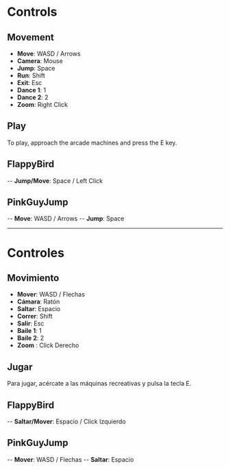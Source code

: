 # Controls

## Movement

- **Move**: WASD / Arrows
- **Camera**: Mouse
- **Jump**: Space
- **Run**: Shift
- **Exit**: Esc
- **Dance 1**: 1
- **Dance 2**: 2
- **Zoom**: Right Click

## Play

To play, approach the arcade machines and press the E key.

## FlappyBird

-- **Jump/Move**: Space / Left Click

## PinkGuyJump

-- **Move**: WASD / Arrows
-- **Jump**: Space

---

# Controles

## Movimiento

- **Mover**: WASD / Flechas
- **Cámara**: Ratón
- **Saltar**: Espacio
- **Correr**: Shift
- **Salir**: Esc
- **Baile 1**: 1
- **Baile 2**: 2
- **Zoom** : Click Derecho

## Jugar

Para jugar, acércate a las máquinas recreativas y pulsa la tecla E.

## FlappyBird

-- **Saltar/Mover**: Espacio / Click Izquierdo

## PinkGuyJump

-- **Mover**: WASD / Flechas
-- **Saltar**: Espacio